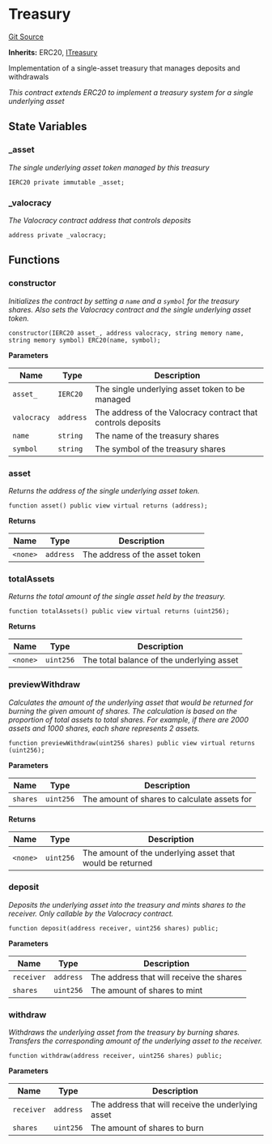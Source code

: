 # Treasury
[Git Source](https://github.com/w3b3d3v/valocracy-contracts/blob/fce5a03f1cbd831476693115e6be83e2d3ede859/src/Treasury.sol)

**Inherits:**
ERC20, [ITreasury](/src/interfaces/ITreasury.sol/interface.ITreasury.md)

Implementation of a single-asset treasury that manages deposits and withdrawals

*This contract extends ERC20 to implement a treasury system for a single underlying asset*


## State Variables
### _asset
*The single underlying asset token managed by this treasury*


```solidity
IERC20 private immutable _asset;
```


### _valocracy
*The Valocracy contract address that controls deposits*


```solidity
address private _valocracy;
```


## Functions
### constructor

*Initializes the contract by setting a `name` and a `symbol`
for the treasury shares. Also sets the Valocracy contract and the
single underlying asset token.*


```solidity
constructor(IERC20 asset_, address valocracy, string memory name, string memory symbol) ERC20(name, symbol);
```
**Parameters**

|Name|Type|Description|
|----|----|-----------|
|`asset_`|`IERC20`|The single underlying asset token to be managed|
|`valocracy`|`address`|The address of the Valocracy contract that controls deposits|
|`name`|`string`|The name of the treasury shares|
|`symbol`|`string`|The symbol of the treasury shares|


### asset

*Returns the address of the single underlying asset token.*


```solidity
function asset() public view virtual returns (address);
```
**Returns**

|Name|Type|Description|
|----|----|-----------|
|`<none>`|`address`|The address of the asset token|


### totalAssets

*Returns the total amount of the single asset held by the treasury.*


```solidity
function totalAssets() public view virtual returns (uint256);
```
**Returns**

|Name|Type|Description|
|----|----|-----------|
|`<none>`|`uint256`|The total balance of the underlying asset|


### previewWithdraw

*Calculates the amount of the underlying asset that would be returned for burning the given amount of shares.
The calculation is based on the proportion of total assets to total shares.
For example, if there are 2000 assets and 1000 shares, each share represents 2 assets.*


```solidity
function previewWithdraw(uint256 shares) public view virtual returns (uint256);
```
**Parameters**

|Name|Type|Description|
|----|----|-----------|
|`shares`|`uint256`|The amount of shares to calculate assets for|

**Returns**

|Name|Type|Description|
|----|----|-----------|
|`<none>`|`uint256`|The amount of the underlying asset that would be returned|


### deposit

*Deposits the underlying asset into the treasury and mints shares to the receiver.
Only callable by the Valocracy contract.*


```solidity
function deposit(address receiver, uint256 shares) public;
```
**Parameters**

|Name|Type|Description|
|----|----|-----------|
|`receiver`|`address`|The address that will receive the shares|
|`shares`|`uint256`|The amount of shares to mint|


### withdraw

*Withdraws the underlying asset from the treasury by burning shares.
Transfers the corresponding amount of the underlying asset to the receiver.*


```solidity
function withdraw(address receiver, uint256 shares) public;
```
**Parameters**

|Name|Type|Description|
|----|----|-----------|
|`receiver`|`address`|The address that will receive the underlying asset|
|`shares`|`uint256`|The amount of shares to burn|


